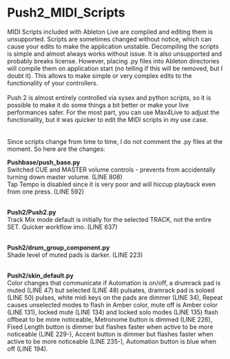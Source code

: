 # Push2_MIDI_Scripts

MIDI Scripts included with Ableton Live are compiled and editing them is unsupported. Scripts are sometimes changed without notice, which can cause your edits to make the application unstable. Decompiling the scripts is simple and almost always works without issue. It is also unsupported and probably breaks license. However, placing .py files into Ableton directories will compile them on application start (no telling if this will be removed, but I doubt it). This allows to make simple or very complex edits to the functionality of your controllers.<br/><br/>
Push 2 is almost entirely controlled via sysex and python scripts, so it is possible to make it do some things a bit better or make your live performances safer. For the most part, you can use Max4Live to adjust the functionality, but it was quicker to edit the MIDI scripts in my use case.<br/><br/><br/>
Since scripts change from time to time, I do not comment the .py files at the moment. So here are the changes:<br/>

<b>Pushbase/push_base.py</b><br/>
Switched CUE and MASTER volume controls - prevents from accidentally turning down master volume. (LINE 808)<br/>
Tap Tempo is disabled since it is very poor and will hiccup playback even from one press. (LINE 592)<br/><br/>

<b>Push2/Push2.py</b><br/>
Track Mix mode default is initially for the selected TRACK, not the entire SET. Quicker workflow imo. (LINE 637)<br/><br/>

<b>Push2/drum_group_component.py</b><br/>
Shade level of muted pads is darker. (LINE 223)<br/><br/>

<b>Push2/skin_default.py</b><br/>
Color changes that communicate if Automation is on/off, a drumrack pad is muted (LINE 47) but selected (LINE 48) pulsates, dramrack pad is soloed (LINE 50) pulses,  white midi keys on the pads are dimmer (LINE 34), Repeat causes unselected modes to flash in Amber color, mute off is Amber color (LINE 131), locked mute (LINE 134) and locked solo modes (LINE 135) flash offbeat to be more noticeable, Metronome button is dimmed (LINE 226), Fixed Length button is dimmer but flashes faster when active to be more noticeable (LINE 229-), Accent button is dimmer but flashes faster when active to be more noticeable (LINE 235-), Automation button is blue when off (LINE 194).

